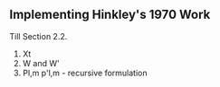 ## Implementing Hinkley's 1970 Work

Till Section 2.2. 

1. Xt
2. W and W'
3. Pl,m p'l,m - recursive formulation
